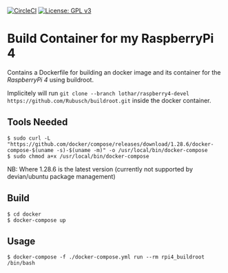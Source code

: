 [![CircleCI](https://circleci.com/gh/Rubusch/docker__raspberrypi4.svg?style=shield)](https://circleci.com/gh/Rubusch/docker__raspberrypi4)
[![License: GPL v3](https://img.shields.io/badge/License-GPL%20v3-blue.svg)](https://www.gnu.org/licenses/gpl-3.0.html)

# Build Container for my RaspberryPi 4

Contains a Dockerfile for building an docker image and its container for the _RaspberryPi 4_ using buildroot.  

Implicitely will run ```git clone --branch lothar/raspberry4-devel https://github.com/Rubusch/buildroot.git``` inside the docker container.  


## Tools Needed

```
$ sudo curl -L "https://github.com/docker/compose/releases/download/1.28.6/docker-compose-$(uname -s)-$(uname -m)" -o /usr/local/bin/docker-compose
$ sudo chmod a+x /usr/local/bin/docker-compose
```

NB: Where 1.28.6 is the latest version (currently not supported by devian/ubuntu package management)  


## Build

```
$ cd docker
$ docker-compose up
```


## Usage

```
$ docker-compose -f ./docker-compose.yml run --rm rpi4_buildroot /bin/bash
```
